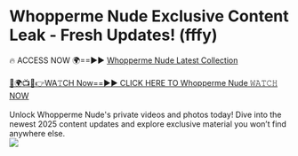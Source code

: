 # Whopperme Nude Exclusive Content Leak - Fresh Updates! (fffy)

🔥 ACCESS NOW 🌍==►► <a href="https://tinyurl.com/yc657z5k" rel="nofollow">Whopperme Nude Latest Collection</a>
<br><br>
[🔴🌍📺📱👉WA𝚃CH Now==►► CLICK HERE TO Whopperme Nude 𝚆𝙰𝚃𝙲𝙷 NOW](https://tinyurl.com/yc657z5k)
<br><br>
Unlock Whopperme Nude's private videos and photos today! Dive into the newest 2025 content updates and explore exclusive material you won’t find anywhere else.
<br>
<a href="https://tinyurl.com/yc657z5k" rel="nofollow" data-target="animated-image.originalLink"><img src="https://camo.githubusercontent.com/8a4f000d20f83aca3bf7ec5f350d767afa0574a8a352519fd8cfa583a6f93a33/68747470733a2f2f692e696d6775722e636f6d2f644a486b345a712e676966" data-canonical-src="https://i.imgur.com/dJHk4Zq.gif" style="max-width: 100%; display: inline-block;" data-target="animated-image.originalImage"></a>
<br>
